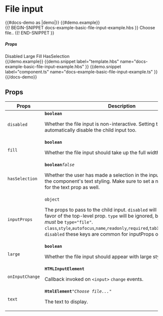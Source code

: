# File input
<div class="bp3-running-text bp3-text-large"></div>
{{#docs-demo as |demo|}}
  {{#demo.example}}
    <div class="demo-container">
      <div
        class="docs-example-frame docs-example-frame-row"
        data-example-id="file-input"
      >
        <div class="docs-example">
          {{! BEGIN-SNIPPET docs-example-basic-file-input-example.hbs }}
          <FileInput
            @disabled={{this.disabled}}
            @large={{large}}
            @fill={{fill}}
            @hasSelection={{hasSelection}}
          >
            Choose file..
          </FileInput>
          {{! END-SNIPPET }}
        </div>
        <div class="docs-example-options">
          <h5 class="bp3-heading">
            Props
          </h5>
          <Switch  @onChange={{action "onSwitchChange" "disabled"}}>
            Disabled
          </Switch>
          <Switch  @onChange={{action "onSwitchChange" "large"}}>
            Large
          </Switch>
          <Switch  @onChange={{action "onSwitchChange" "fill"}}>
            Fill
          </Switch>
          <Switch  @onChange={{action "onSwitchChange" "hasSelection"}}>
            HasSelection
          </Switch>
        </div>
      </div>
    </div>
  {{/demo.example}}
  {{demo.snippet
    label="template.hbs"
    name="docs-example-basic-file-input-example.hbs"
  }}
  {{demo.snippet
    label="component.ts"
    name="docs-example-basic-file-input-example.ts"
  }}
{{/docs-demo}}

## Props
<div class="docs-modifiers-table bp3-running-text">
    <table class="bp3-html-table">
        <thead>
            <tr>
                <th>Props</th>
                <th>Description</th>
            </tr>
        </thead>
        <tbody>
            <tr>
                <td class="docs-prop-name"><code>disabled</code></td>
                <td class="docs-prop-details"><code class="docs-prop-type"><strong>boolean</strong><em class="docs-prop-default bp3-text-muted"></em></code>
                    <div class="docs-prop-description">
                        <div class="docs-section">
                            <div class="bp3-running-text">
                                <p>Whether the file input is non-interactive.
                                    Setting this to <code>true</code> will automatically disable the child input too.</p>
                            </div>
                        </div>
                    </div>
                    <div class="docs-prop-tags"></div>
                </td>
            </tr>
            <tr>
                <td class="docs-prop-name"><code>fill</code></td>
                <td class="docs-prop-details"><code class="docs-prop-type"><strong>boolean</strong><em class="docs-prop-default bp3-text-muted"></em></code>
                    <div class="docs-prop-description">
                        <div class="docs-section">
                            <div class="bp3-running-text">
                                <p>Whether the file input should take up the full width of its container.</p>
                            </div>
                        </div>
                    </div>
                    <div class="docs-prop-tags"></div>
                </td>
            </tr>
            <tr>
                <td class="docs-prop-name"><code>hasSelection</code></td>
                <td class="docs-prop-details"><code class="docs-prop-type"><strong>boolean</strong><em class="docs-prop-default bp3-text-muted">false</em></code>
                    <div class="docs-prop-description">
                        <div class="docs-section">
                            <div class="bp3-running-text">
                                <p>Whether the user has made a selection in the input. This will affect the component's
                                    text styling. Make sure to set a non-empty value for the text prop as well.</p>
                            </div>
                        </div>
                    </div>
                    <div class="docs-prop-tags"></div>
                </td>
            </tr>
            <tr>
                <td class="docs-prop-name"><code>inputProps</code></td>
                <td class="docs-prop-details"><code class="docs-prop-type">object<em class="docs-prop-default bp3-text-muted"></em></code>
                    <div class="docs-prop-description">
                        <div class="docs-section">
                            <div class="bp3-running-text">
                                <p>The props to pass to the child input.
                                    <code>disabled</code> will be ignored in favor of the top-level prop.
                                    <code>type</code> will be ignored, because the input <em>must</em> be <code>type="file"</code>.
<code>class</code>,<code>style</code>,<code>autofocus</code>,<code>name</code>,<code>readonly</code>,<code>required</code>,<code>tabIndex</code>,<code>fileInputId</code>, <code>disabled</code> these keys are common for inputProps object.
</p>
                            </div>
                        </div>
                    </div>
                    <div class="docs-prop-tags"></div>
                </td>
            </tr>
            <tr>
                <td class="docs-prop-name"><code>large</code></td>
                <td class="docs-prop-details"><code class="docs-prop-type"><strong>boolean</strong><em class="docs-prop-default bp3-text-muted"></em></code>
                    <div class="docs-prop-description">
                        <div class="docs-section">
                            <div class="bp3-running-text">
                                <p>Whether the file input should appear with large styling.</p>
                            </div>
                        </div>
                    </div>
                    <div class="docs-prop-tags"></div>
                </td>
            </tr>
            <tr>
                <td class="docs-prop-name"><code>onInputChange</code></td>
                <td class="docs-prop-details"><code class="docs-prop-type"><strong>HTMLInputElement</strong><em class="docs-prop-default bp3-text-muted"></em></code>
                    <div class="docs-prop-description">
                        <div class="docs-section">
                            <div class="bp3-running-text">
                                <p>Callback invoked on <code>&lt;input&gt;</code> <code>change</code> events.</p>
                            </div>
                        </div>
                    </div>
                    <div class="docs-prop-tags"></div>
                </td>
            </tr>
            <tr>
                <td class="docs-prop-name"><code>text</code></td>
                <td class="docs-prop-details"><code class="docs-prop-type"><strong>HtmlElement</strong><em class="docs-prop-default bp3-text-muted">"Choose file..."</em></code>
                    <div class="docs-prop-description">
                        <div class="docs-section">
                            <div class="bp3-running-text">
                                <p>The text to display.</p>
                            </div>
                        </div>
                    </div>
                    <div class="docs-prop-tags"></div>
                </td>
            </tr>
        </tbody>
    </table>
</div>